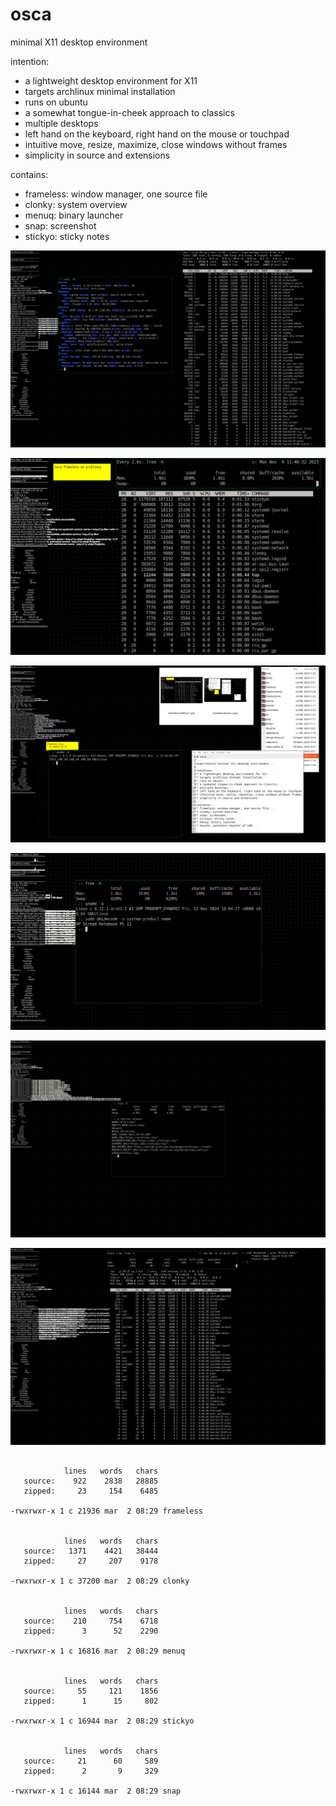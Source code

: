 # osca

minimal X11 desktop environment

intention:
* a lightweight desktop environment for X11
* targets archlinux minimal installation
* runs on ubuntu
* a somewhat tongue-in-cheek approach to classics
* multiple desktops
* left hand on the keyboard, right hand on the mouse or touchpad
* intuitive move, resize, maximize, close windows without frames
* simplicity in source and extensions

contains:
* frameless: window manager, one source file
* clonky: system overview
* menuq: binary launcher
* snap: screenshot
* stickyo: sticky notes


![screenshot 1](screenshots/2025-02-22--11-22-42.png)


![screenshot 2](screenshots/frameless-archlinux-1.png)


![screenshot 3](screenshots/frameless-ubuntu-1.png)


![screenshot 4](screenshots/2024-12-07--09-02-22.png)


![screenshot 5](screenshots/2024-12-11--11-58-03.png)


![screenshot 6](screenshots/2024-12-21--11-38-39.png)


```

            lines   words   chars
   source:    922    2838   28885
   zipped:     23     154    6485

-rwxrwxr-x 1 c 21936 mar  2 08:29 frameless


            lines   words   chars
   source:   1371    4421   38444
   zipped:     27     207    9178

-rwxrwxr-x 1 c 37200 mar  2 08:29 clonky


            lines   words   chars
   source:    210     754    6718
   zipped:      3      52    2290

-rwxrwxr-x 1 c 16816 mar  2 08:29 menuq


            lines   words   chars
   source:     55     121    1856
   zipped:      1      15     802

-rwxrwxr-x 1 c 16944 mar  2 08:29 stickyo


            lines   words   chars
   source:     21      60     589
   zipped:      2       9     329

-rwxrwxr-x 1 c 16144 mar  2 08:29 snap

```
